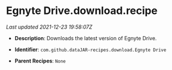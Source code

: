 # Egnyte Drive.download.recipe

_Last updated 2021-12-23 19:58:07Z_

- **Description**: Downloads the latest version of Egnyte Drive.

- **Identifier**: `com.github.dataJAR-recipes.download.Egnyte Drive`

- **Parent Recipes**: `None`
